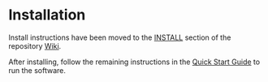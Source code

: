 # Installation

Install instructions have been moved to the [INSTALL](https://github.com/SSDCoin-Network/ssdcoin-blockchain/wiki/INSTALL) section of the repository [Wiki](https://github.com/SSDCoin-Network/ssdcoin-blockchain/wiki).

After installing, follow the remaining instructions in the
[Quick Start Guide](https://github.com/SSDCoin-Network/ssdcoin-blockchain/wiki/Quick-Start-Guide)
to run the software.
